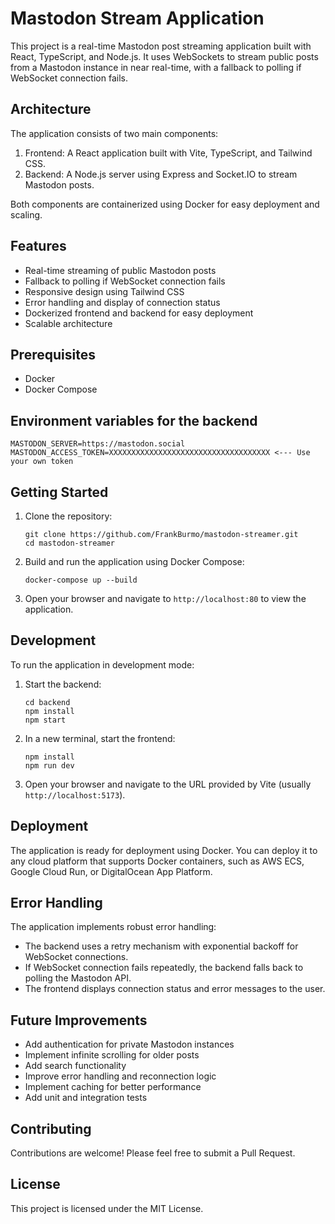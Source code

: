 # Mastodon Stream Application

This project is a real-time Mastodon post streaming application built with React, TypeScript, and Node.js. It uses WebSockets to stream public posts from a Mastodon instance in near real-time, with a fallback to polling if WebSocket connection fails.

## Architecture

The application consists of two main components:

1. Frontend: A React application built with Vite, TypeScript, and Tailwind CSS.
2. Backend: A Node.js server using Express and Socket.IO to stream Mastodon posts.

Both components are containerized using Docker for easy deployment and scaling.

## Features

- Real-time streaming of public Mastodon posts
- Fallback to polling if WebSocket connection fails
- Responsive design using Tailwind CSS
- Error handling and display of connection status
- Dockerized frontend and backend for easy deployment
- Scalable architecture

## Prerequisites

- Docker
- Docker Compose

## Environment variables for the backend

```
MASTODON_SERVER=https://mastodon.social
MASTODON_ACCESS_TOKEN=XXXXXXXXXXXXXXXXXXXXXXXXXXXXXXXXXXXX <--- Use your own token
```

## Getting Started

1. Clone the repository:
   ```
   git clone https://github.com/FrankBurmo/mastodon-streamer.git
   cd mastodon-streamer
   ```

2. Build and run the application using Docker Compose:
   ```
   docker-compose up --build
   ```

3. Open your browser and navigate to `http://localhost:80` to view the application.

## Development

To run the application in development mode:

1. Start the backend:
   ```
   cd backend
   npm install
   npm start
   ```

2. In a new terminal, start the frontend:
   ```
   npm install
   npm run dev
   ```

3. Open your browser and navigate to the URL provided by Vite (usually `http://localhost:5173`).

## Deployment

The application is ready for deployment using Docker. You can deploy it to any cloud platform that supports Docker containers, such as AWS ECS, Google Cloud Run, or DigitalOcean App Platform.

## Error Handling

The application implements robust error handling:

- The backend uses a retry mechanism with exponential backoff for WebSocket connections.
- If WebSocket connection fails repeatedly, the backend falls back to polling the Mastodon API.
- The frontend displays connection status and error messages to the user.

## Future Improvements

- Add authentication for private Mastodon instances
- Implement infinite scrolling for older posts
- Add search functionality
- Improve error handling and reconnection logic
- Implement caching for better performance
- Add unit and integration tests

## Contributing

Contributions are welcome! Please feel free to submit a Pull Request.

## License

This project is licensed under the MIT License.
